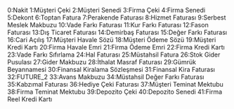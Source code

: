 0:Nakit 1:Müşteri Çeki 2:Müşteri Senedi 3:Firma Çeki 4:Firma Senedi 5:Dekont 6:Toptan Fatura 7:Perakende Faturası 8:Hizmet Faturası 9:Serbest Meslek Makbuzu 10:Vade Farkı Faturası 11:Kur Farkı Faturası 12:Fason Faturası 13:Dış Ticaret Faturası 14:Demirbaş Faturası 15:Değer Farkı Faturası 16:Cari Açılış 17:Müşteri Havale Sözü 18:Müşteri Ödeme Sözü 19:Müşteri Kredi Kartı 20:Firma Havale Emri 21:Firma Ödeme Emri 22:Firma Kredi Kartı 23:Vade Farkı Sıfırlama 24:Hal Faturası 25:Müstahsil Fatura 26:Stok Gider Pusulası 27:Gider Makbuzu 28:İthalat Masraf Faturası 29:Gümrük Beyannamesi 30:Finansal Kiralama Sözleşmesi 31:Finansal Kira Faturası 32:FUTURE_2 33:Avans Makbuzu 34:Müstahsil Değer Farkı Faturası 35:Kabzımal Faturası 36:Hediye Çeki Faturası 37:Müşteri Teminat Mektubu 38:Firma Teminat Mektubu 39:Depozito Çeki 40:Depozito Senedi 41:Firma Reel Kredi Kartı